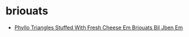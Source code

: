 # briouats

 * [Phyllo Triangles Stuffed With Fresh Cheese Em Briouats Bil Jben Em](index/p/phyllo-triangles-stuffed-with-fresh-cheese-em-briouats-bil-jben-em-51173810.json)
